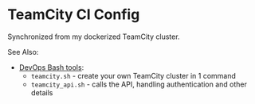 TeamCity CI Config
==================

Synchronized from my dockerized TeamCity cluster.

See Also:

- [DevOps Bash tools](https://github.com/HariSekhon/DevOps-Bash-tools):
  - `teamcity.sh` - create your own TeamCity cluster in 1 command
  - `teamcity_api.sh` - calls the API, handling authentication and other details
